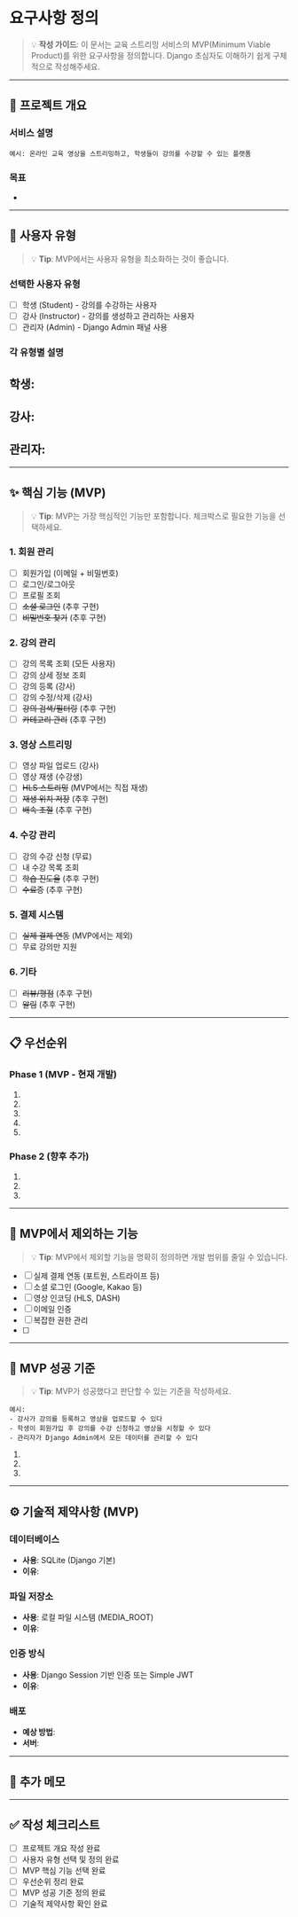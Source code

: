 # 요구사항 정의

> 💡 **작성 가이드**: 이 문서는 교육 스트리밍 서비스의 MVP(Minimum Viable Product)를 위한 요구사항을 정의합니다. Django 초심자도 이해하기 쉽게 구체적으로 작성해주세요.

---

## 📌 프로젝트 개요

### 서비스 설명
<!-- 어떤 서비스인지 2-3문장으로 작성하세요 -->
```
예시: 온라인 교육 영상을 스트리밍하고, 학생들이 강의를 수강할 수 있는 플랫폼
```


### 목표
<!-- 이 프로젝트로 달성하고자 하는 목표를 작성하세요 -->
-


---

## 👥 사용자 유형

> 💡 **Tip**: MVP에서는 사용자 유형을 최소화하는 것이 좋습니다.

### 선택한 사용자 유형
- [ ] 학생 (Student) - 강의를 수강하는 사용자
- [ ] 강사 (Instructor) - 강의를 생성하고 관리하는 사용자
- [ ] 관리자 (Admin) - Django Admin 패널 사용

### 각 유형별 설명
<!-- 선택한 사용자 유형에 대해 간단히 설명하세요 -->

**학생:**
-

**강사:**
-

**관리자:**
-

---

## ✨ 핵심 기능 (MVP)

> 💡 **Tip**: MVP는 가장 핵심적인 기능만 포함합니다. 체크박스로 필요한 기능을 선택하세요.

### 1. 회원 관리
- [ ] 회원가입 (이메일 + 비밀번호)
- [ ] 로그인/로그아웃
- [ ] 프로필 조회
- [ ] ~~소셜 로그인~~ (추후 구현)
- [ ] ~~비밀번호 찾기~~ (추후 구현)

### 2. 강의 관리
- [ ] 강의 목록 조회 (모든 사용자)
- [ ] 강의 상세 정보 조회
- [ ] 강의 등록 (강사)
- [ ] 강의 수정/삭제 (강사)
- [ ] ~~강의 검색/필터링~~ (추후 구현)
- [ ] ~~카테고리 관리~~ (추후 구현)

### 3. 영상 스트리밍
- [ ] 영상 파일 업로드 (강사)
- [ ] 영상 재생 (수강생)
- [ ] ~~HLS 스트리밍~~ (MVP에서는 직접 재생)
- [ ] ~~재생 위치 저장~~ (추후 구현)
- [ ] ~~배속 조절~~ (추후 구현)

### 4. 수강 관리
- [ ] 강의 수강 신청 (무료)
- [ ] 내 수강 목록 조회
- [ ] ~~학습 진도율~~ (추후 구현)
- [ ] ~~수료증~~ (추후 구현)

### 5. 결제 시스템
- [ ] ~~실제 결제 연동~~ (MVP에서는 제외)
- [ ] 무료 강의만 지원

### 6. 기타
- [ ] ~~리뷰/평점~~ (추후 구현)
- [ ] ~~알림~~ (추후 구현)

---

## 📋 우선순위

### Phase 1 (MVP - 현재 개발)
<!-- MVP에서 반드시 포함할 기능을 나열하세요 -->
1.
2.
3.
4.
5.

### Phase 2 (향후 추가)
<!-- MVP 이후 추가할 기능들 -->
1.
2.
3.

---

## 🚫 MVP에서 제외하는 기능

> 💡 **Tip**: MVP에서 제외할 기능을 명확히 정의하면 개발 범위를 줄일 수 있습니다.

- [ ] 실제 결제 연동 (포트원, 스트라이프 등)
- [ ] 소셜 로그인 (Google, Kakao 등)
- [ ] 영상 인코딩 (HLS, DASH)
- [ ] 이메일 인증
- [ ] 복잡한 권한 관리
- [ ]

---

## 🎯 MVP 성공 기준

> 💡 **Tip**: MVP가 성공했다고 판단할 수 있는 기준을 작성하세요.

<!-- 예시를 참고하여 작성하세요 -->
```
예시:
- 강사가 강의를 등록하고 영상을 업로드할 수 있다
- 학생이 회원가입 후 강의를 수강 신청하고 영상을 시청할 수 있다
- 관리자가 Django Admin에서 모든 데이터를 관리할 수 있다
```

1.
2.
3.

---

## ⚙️ 기술적 제약사항 (MVP)

### 데이터베이스
- **사용**: SQLite (Django 기본)
- **이유**:

### 파일 저장소
- **사용**: 로컬 파일 시스템 (MEDIA_ROOT)
- **이유**:

### 인증 방식
- **사용**: Django Session 기반 인증 또는 Simple JWT
- **이유**:

### 배포
- **예상 방법**:
- **서버**:

---

## 📝 추가 메모

<!-- 개발하면서 참고할 내용이나 아이디어를 자유롭게 작성하세요 -->


---

## ✅ 작성 체크리스트

- [ ] 프로젝트 개요 작성 완료
- [ ] 사용자 유형 선택 및 정의 완료
- [ ] MVP 핵심 기능 선택 완료
- [ ] 우선순위 정리 완료
- [ ] MVP 성공 기준 정의 완료
- [ ] 기술적 제약사항 확인 완료
